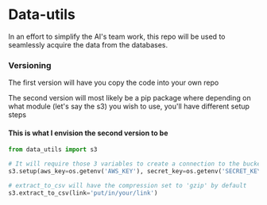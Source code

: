 # Data-utils
In an effort to simplify the AI's team work, this repo will be used to seamlessly acquire the data from the databases.

### Versioning 
The first version will have you copy the code into your own repo 

The second version will most likely be a pip package where depending on what module (let's say the s3) you wish to use, you'll have different setup steps

#### This is what I envision the second version to be
```py
from data_utils import s3

# It will require those 3 variables to create a connection to the bucket on z3
s3.setup(aws_key=os.getenv('AWS_KEY'), secret_key=os.getenv('SECRET_KEY'), bucket=os.getenv('BUCKET'))

# extract_to_csv will have the compression set to 'gzip' by default
s3.extract_to_csv(link='put/in/your/link')
```